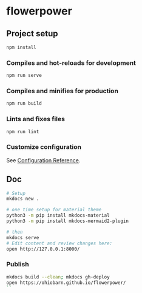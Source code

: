 # flowerpower

## Project setup

```sh
npm install
```

### Compiles and hot-reloads for development

```sh
npm run serve
```

### Compiles and minifies for production

```sh
npm run build
```

### Lints and fixes files

```sh
npm run lint
```

### Customize configuration

See [Configuration Reference](https://cli.vuejs.org/config/).



## Doc

```bash
# Setup
mkdocs new .

# one time setup for material theme
python3 -m pip install mkdocs-material
python3 -m pip install mkdocs-mermaid2-plugin

# then
mkdocs serve
# Edit content and review changes here:
open http://127.0.0.1:8000/
```

### Publish

```bash
mkdocs build --clean; mkdocs gh-deploy
open https://ohiobarn.github.io/flowerpower/ 
``